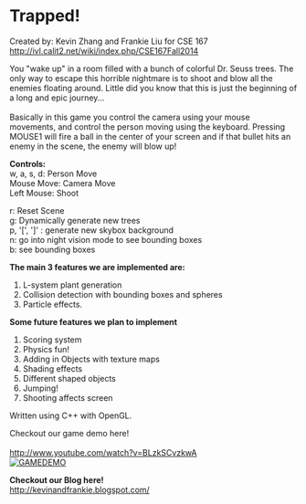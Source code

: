 <h1>Trapped!</h1>

Created by: Kevin Zhang and Frankie Liu for CSE 167 
<br>http://ivl.calit2.net/wiki/index.php/CSE167Fall2014

You "wake up" in a room filled with a bunch of colorful Dr. Seuss trees. The only way to escape this horrible nightmare is to shoot and blow all the enemies floating around. Little did you know that this is just the beginning of a long and epic journey...
<br><br>
Basically in this game you control the camera using your mouse movements, and control the person moving using the keyboard.
Pressing MOUSE1 will fire a ball in the center of your screen and if that bullet hits an enemy in the scene, the enemy will blow up! 

<b>Controls:</b><br>
w, a, s, d: Person Move<br>
Mouse Move: Camera Move<br>
Left Mouse: Shoot<br>

r: Reset Scene<br>
g: Dynamically generate new trees<br>
p, '[', ']' : generate new skybox background<br>
n: go into night vision mode to see bounding boxes<br>
b: see bounding boxes<br>


<b>The main 3 features we are implemented are:</b><br>
1. L-system plant generation<br>
2. Collision detection with bounding boxes and spheres<br>
3. Particle effects.<br>

<b>Some future features we plan to implement</b><br>
1. Scoring system<br>
2. Physics fun!<br>
3. Adding in Objects with texture maps<br>
4. Shading effects<br>
5. Different shaped objects<br>
6. Jumping!<br>
7. Shooting affects screen<br>

Written using C++ with OpenGL. 

Checkout our game demo here!</br><br>
http://www.youtube.com/watch?v=BLzkSCvzkwA
</br>
[![GAMEDEMO](http://img.youtube.com/vi/BLzkSCvzkwA/0.jpg)](http://www.youtube.com/watch?v=BLzkSCvzkwA)

<b>Checkout our Blog here!</b> </br>
http://kevinandfrankie.blogspot.com/